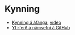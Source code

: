 # Kynning

- [Kynning á áfanga](kynning.md), [vídeo](https://youtu.be/TODO)
- [Yfirferð á námsefni á GitHub](https://youtu.be/TODO)
